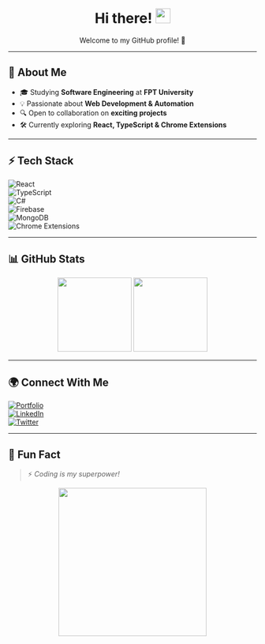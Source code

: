 <h1 align="center">
  Hi there! <img src="https://media.giphy.com/media/hvRJCLFzcasrR4ia7z/giphy.gif" width="30"/>
</h1>

<p align="center">
  Welcome to my GitHub profile! 🚀  
</p>

---

## 🌟 About Me  
- 🎓 Studying **Software Engineering** at **FPT University**  
- 💡 Passionate about **Web Development & Automation**  
- 🔍 Open to collaboration on **exciting projects**  
- 🛠 Currently exploring **React, TypeScript & Chrome Extensions**  

---

## ⚡ Tech Stack  
![React](https://img.shields.io/badge/-React-61DAFB?style=flat&logo=react&logoColor=white)  
![TypeScript](https://img.shields.io/badge/-TypeScript-007ACC?style=flat&logo=typescript&logoColor=white)  
![C#](https://img.shields.io/badge/-C%23-239120?style=flat&logo=c-sharp&logoColor=white)  
![Firebase](https://img.shields.io/badge/-Firebase-FFCA28?style=flat&logo=firebase&logoColor=white)  
![MongoDB](https://img.shields.io/badge/-MongoDB-47A248?style=flat&logo=mongodb&logoColor=white)  
![Chrome Extensions](https://img.shields.io/badge/-Chrome_Extensions-4285F4?style=flat&logo=google-chrome&logoColor=white)  

---

## 📊 GitHub Stats  
<div align="center">
  <img src="https://github-readme-stats.vercel.app/api?username=your-username&show_icons=true&theme=tokyonight" height="150"/>
  <img src="https://github-readme-stats.vercel.app/api/top-langs/?username=your-username&layout=compact&theme=tokyonight" height="150"/>
</div>

---

## 🌍 Connect With Me  
[![Portfolio](https://img.shields.io/badge/-Portfolio-FF4081?style=for-the-badge&logo=google-chrome&logoColor=white)](https://huyfolio.vercel.app/)  
[![LinkedIn](https://img.shields.io/badge/-LinkedIn-blue?style=for-the-badge&logo=linkedin&logoColor=white)](https://www.linkedin.com/in/your-profile)  
[![Twitter](https://img.shields.io/badge/-Twitter-1DA1F2?style=for-the-badge&logo=twitter&logoColor=white)](https://twitter.com/your-handle)  

---

## 🎉 Fun Fact  
> ⚡ *Coding is my superpower!*  

<div align="center">
  <img src="https://media.giphy.com/media/qgQUggAC3Pfv687qPC/giphy.gif" width="300"/>
</div>
